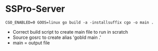 # SSPro-Server

```
CGO_ENABLED=0 GOOS=linux go build -a -installsuffix cgo -o main .
```

- Correct build script to create main file to run in scratch
- Source gosrc to create alias 'gobld main .'
- main = output file 
